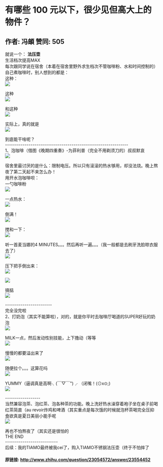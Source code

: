# 有哪些 100 元以下，很少见但高大上的物件？
## 作者: 冯頔  赞同: 505
就说一个： **法压壶**  
生活档次提高MAX  
每次跟同学说在宿舍（本着在宿舍里野外求生档次不管咖啡粉、水和时间控制的）自己煮咖啡时，别人想到的都是：  
这种：  
![](http://pic4.zhimg.com/788838b525304415007d5ea5f9b1703e_b.jpg)

 这种  
![](http://pic2.zhimg.com/cbe55ae44b300b948bd84a1acc3e37d1_b.jpg)

 和这种  
![](http://pic2.zhimg.com/06276d1353ba98f73bd7fe424547d53e_b.jpg)

  
实际上，真的就是  
![](http://pic1.zhimg.com/3a08b804a2eb87adea83b196099ecb2a_b.jpg)

 到底能干啥呢？  
\---------------------------------------------------------------  
1、泡咖啡（借图《晚期四重奏》-为菲利普（完全不用剃须刀的）叔叔默哀  
![](http://pic4.zhimg.com/02327afb5e3ef420788477c97d1d09b7_b.jpg)

  
宿舍里最讨厌的是什么：限制电压。所以只有滚滚的热水够用，却没法烧。晚上熬夜了第二天起不来怎么办！  
用开水泡咖啡呗：  
一勺咖啡粉  
![](http://pic3.zhimg.com/ec18f3363054492e4bb071c5adcb376d_b.jpg)

  
一点热水：  
![](http://pic3.zhimg.com/cfa82925ab82cab647829e1ba0eee887_b.jpg)

 倒满！  
![](http://pic4.zhimg.com/9c9e9f4eb6a56bd34845eaaeae16b265_b.jpg)

  
搅和一下：  
![](http://pic3.zhimg.com/cf5adb5addc811cf5c7b95f474025360_b.jpg)

 听一首麦当娜的4
MINUTES。。。然后再听一遍。。。（我一般都是去刷牙洗脸晾衣服去了）  
![](http://pic3.zhimg.com/187bb570613e42a49f12b2e4d25cf879_b.jpg)

 压下把手倒出来：  
![](http://pic2.zhimg.com/73a5ecd6d6dade3cb31356d131088d64_b.jpg)


![](http://pic2.zhimg.com/49663ff19b14f7c13f5e6315fc4dae74_b.jpg)

 搞掂  
![](http://pic2.zhimg.com/848578a2af87fc6a4443bc5a7dd9a2ab_b.jpg)


\------------------------  
完全没完啦  
2、打奶泡（其实不能算啦），对的，就是你平时去咖啡厅喝道的SUPER好玩的奶泡  
![](http://pic2.zhimg.com/2e1a255cdd74db1b1b76c9027772f4c5_b.jpg)


MILK一点，然后发动性别技能，上下撸动（等等  
![](http://pic1.zhimg.com/2cd1295c27e39e119a89c0d72adf7945_b.jpg)

  
慢慢的都要溢出来了  
![](http://pic4.zhimg.com/895fce1dc486d5e0926d3b7eda63d79b_b.jpg)

 随便拉个。。。这算花吗  
![](http://pic1.zhimg.com/6583ff312bb950ba4b6228b993fe1498_b.jpg)


YUMMY（逼调真是高啊╮(￣▽￣")╭ （闭嘴！(⊙x⊙;)  
![](http://pic2.zhimg.com/8bed916a4ec39b5c8f621b50da858628_b.jpg)


\------------------  
当然兼容泡茶、泡红茶、泡各种茶的功能。晚上洗好热水澡穿着袍子坐在桌子前喝红茶简直（au
revoir炸鸡和啤酒（其实重点是每次饿的时候就泡杯茶喝完全压抑食欲真是夏日美丽小能手呢  
![](http://pic2.zhimg.com/58c5662fe3d1b7193ef271096a1a48d7_b.jpg)


再也不怕熬夜了（其实还是很怕的  
THE END  
\---------------------------  
后续：我的TIAMO最终被我cei了，购入TIAMO不锈钢法压壶（终于不怕摔了

#### 原链接: http://www.zhihu.com/question/23054572/answer/23554452